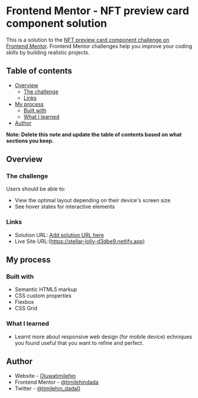 # Frontend Mentor - NFT preview card component solution

This is a solution to the [NFT preview card component challenge on Frontend Mentor](https://www.frontendmentor.io/challenges/nft-preview-card-component-SbdUL_w0U). Frontend Mentor challenges help you improve your coding skills by building realistic projects. 

## Table of contents

- [Overview](#overview)
  - [The challenge](#the-challenge)
  - [Links](#links)
- [My process](#my-process)
  - [Built with](#built-with)
  - [What I learned](#what-i-learned)
- [Author](#author)

**Note: Delete this note and update the table of contents based on what sections you keep.**

## Overview

### The challenge

Users should be able to:

- View the optimal layout depending on their device's screen size
- See hover states for interactive elements

### Links

- Solution URL: [Add solution URL here](https://your-solution-url.com)
- Live Site URL:(https://stellar-lolly-d3dbe9.netlify.app)

## My process

### Built with

- Semantic HTML5 markup
- CSS custom properties
- Flexbox
- CSS Grid


### What I learned

- Learnt more about responsive web design (for mobile device)
echniques you found useful that you want to refine and perfect.


## Author

- Website - [Oluwatimilehin](https://www.your-site.com)
- Frontend Mentor - [@timilehindada](https://www.frontendmentor.io/profile/timilehindada)
- Twitter - [@timilehin_dada0](https://www.twitter.com/timilehin_dada0)

